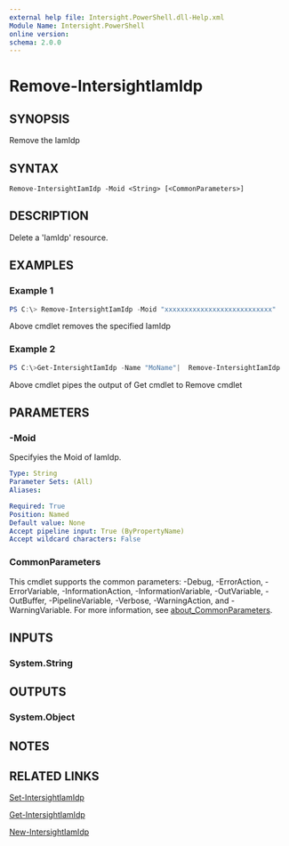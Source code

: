 ```yaml
---
external help file: Intersight.PowerShell.dll-Help.xml
Module Name: Intersight.PowerShell
online version:
schema: 2.0.0
---
```


# Remove-IntersightIamIdp

## SYNOPSIS
Remove the IamIdp

## SYNTAX

```
Remove-IntersightIamIdp -Moid <String> [<CommonParameters>]
```

## DESCRIPTION
Delete a &apos;IamIdp&apos; resource.

## EXAMPLES

### Example 1
```powershell
PS C:\> Remove-IntersightIamIdp -Moid "xxxxxxxxxxxxxxxxxxxxxxxxxxx"
```
Above cmdlet removes the specified IamIdp 

### Example 2
```powershell
PS C:\>Get-IntersightIamIdp -Name "MoName"|  Remove-IntersightIamIdp
```
Above cmdlet pipes the output of Get cmdlet to Remove cmdlet

## PARAMETERS

### -Moid
Specifyies the Moid of IamIdp.

```yaml
Type: String
Parameter Sets: (All)
Aliases:

Required: True
Position: Named
Default value: None
Accept pipeline input: True (ByPropertyName)
Accept wildcard characters: False
```

### CommonParameters
This cmdlet supports the common parameters: -Debug, -ErrorAction, -ErrorVariable, -InformationAction, -InformationVariable, -OutVariable, -OutBuffer, -PipelineVariable, -Verbose, -WarningAction, and -WarningVariable. For more information, see [about_CommonParameters](http://go.microsoft.com/fwlink/?LinkID=113216).

## INPUTS

### System.String

## OUTPUTS

### System.Object
## NOTES

## RELATED LINKS

[Set-IntersightIamIdp](./Set-IntersightIamIdp.md)

[Get-IntersightIamIdp](./Get-IntersightIamIdp.md)

[New-IntersightIamIdp](./New-IntersightIamIdp.md)

